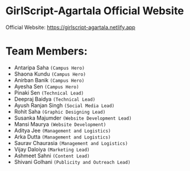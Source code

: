 # GirlScript-Agartala Official Website

Official Website: https://girlscript-agartala.netlify.app

# Team Members:
- Antaripa Saha       `(Campus Hero)`
- Shaona Kundu        `(Campus Hero)`
- Anirban Banik       `(Campus Hero)`
- Ayesha Sen          `(Campus Hero)`
- Pinaki Sen          `(Technical Lead)`
- Deepraj Baidya      `(Technical Lead)`
- Ayush Ranjan Singh  `(Social Media Lead)`
- Rohit Saha          `(Graphic Designing Lead)`
- Susanka Majumder    `(Website Development Lead)`
- Mansi Maurya        `(Website Development)`
- Aditya Jee          `(Management and Logistics)`
- Arka Dutta          `(Management and Logistics)`
- Saurav Chaurasia    `(Management and Logistics)`
- Vijay Daloiya       `(Marketing Lead)`
- Ashmeet Sahni       `(Content Lead)`
- Shivani Golhani     `(Publicity and Outreach Lead)`

